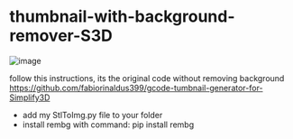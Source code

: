 # thumbnail-with-background-remover-S3D

![image](https://user-images.githubusercontent.com/111509593/232664261-c07eb54a-0cc1-4b99-9d24-576d786868c4.png)


follow this instructions, its the original code without removing background
https://github.com/fabiorinaldus399/gcode-tumbnail-generator-for-Simplify3D

- add my StlToImg.py file to your folder 
- install rembg with command:
  pip install rembg 
  
